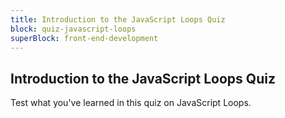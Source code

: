 ```yaml
---
title: Introduction to the JavaScript Loops Quiz
block: quiz-javascript-loops
superBlock: front-end-development
---
```


## Introduction to the JavaScript Loops Quiz

Test what you've learned in this quiz on JavaScript Loops.
